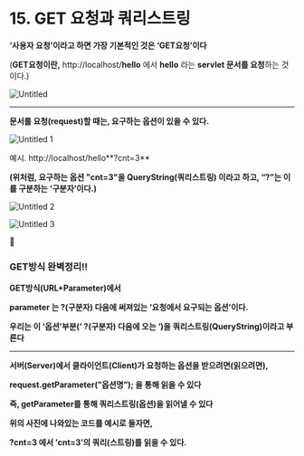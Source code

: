 # 15. GET 요청과 쿼리스트링

**‘사용자 요청’이라고 하면 가장 기본적인 것은 ‘GET요청’이다**

(**GET요청이란,** http://localhost/**hello** 에서 **hello** 라는 **servlet 문서를 요청**하는 것이다.)

![Untitled](https://user-images.githubusercontent.com/80089860/158416359-e3f71593-fec7-465c-8f8b-cae0afde6a8a.png)

---

**문서를 요청(request)할 때는, 요구하는 옵션이 있을 수 있다.**

![Untitled 1](https://user-images.githubusercontent.com/80089860/158416377-c1ea99b4-60e9-4e2d-96d6-112c5ee22d6e.png)

예시. http://localhost/hello**?cnt=3** 

**(위처럼, 요구하는 옵션 "cnt=3"을 QueryString(쿼리스트링) 이라고 하고, “?”는 이를 구분하는 ‘구분자’이다.)**

![Untitled 2](https://user-images.githubusercontent.com/80089860/158416397-a4a7484e-d3f3-4309-956b-4601e28b1767.png)

![Untitled 3](https://user-images.githubusercontent.com/80089860/158416411-f1b0ede5-660c-400e-ac15-9eecb40d58e8.png)

📌

### GET방식 완벽정리!!

**GET방식(URL+Parameter)에서** 

**parameter 는 ?(구분자) 다음에 써져있는 ‘요청에서 요구되는 옵션’이다.**

**우리는 이 ‘옵션’부분(’ ?(구분자) 다음에 오는 ‘)을 쿼리스트링(QueryString)이라고 부른다**

 ****

**서버(Server)에서 클라이언트(Client)가 요청하는 옵션을 받으려면(읽으려면),**

**request.getParameter(”옵션명”); 을 통해 읽을 수 있다** 

**즉, getParameter를 통해 쿼리스트링(옵션)을 읽어낼 수 있다**

**위의 사진에 나와있는 코드를 예시로 들자면,**

**?cnt=3 에서 ’cnt=3’의  쿼리(스트링)를 읽을 수 있다.**
